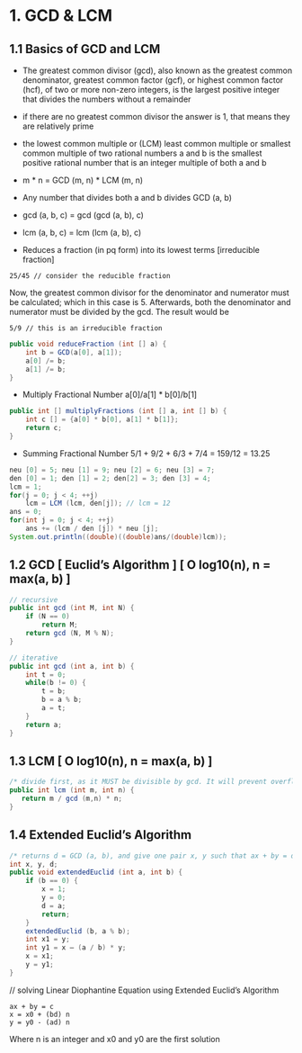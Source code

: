 # 1. GCD & LCM
## 1.1 Basics of GCD and LCM
+ The greatest common divisor (gcd), also known as the greatest common denominator, greatest common factor (gcf), or highest common factor (hcf), of two or more non-zero integers, is the largest positive integer that divides the numbers without a remainder
+ if there are no greatest common divisor the answer is 1, that means they are relatively prime
+ the lowest common multiple or (LCM) least common multiple or smallest common multiple of two rational numbers a and b is the smallest positive rational number that is an integer multiple of both a and b

+ m * n = GCD (m, n) * LCM (m, n)
+ Any number that divides both a and b divides GCD (a, b)
+ gcd (a, b, c) = gcd (gcd (a, b), c)
+ lcm (a, b, c) = lcm (lcm (a, b), c)
+ Reduces a fraction (in pq form) into its lowest terms [irreducible fraction]
```
25/45 // consider the reducible fraction
```

Now, the greatest common divisor for the denominator and numerator must be calculated; which in this case is 5. Afterwards, both the denominator and numerator must be divided by the gcd. The result would be
```
5/9 // this is an irreducible fraction
```
```java
public void reduceFraction (int [] a) {
    int b = GCD(a[0], a[1]);
    a[0] /= b;
    a[1] /= b;
} 
```
+ Multiply Fractional Number
a[0]/a[1] * b[0]/b[1]

```java
public int [] multiplyFractions (int [] a, int [] b) {
	int c [] = {a[0] * b[0], a[1] * b[1]};
	return c;
} 
```

+ Summing Fractional Number
5/1 + 9/2 + 6/3 + 7/4 = 159/12 = 13.25

```java
neu [0] = 5; neu [1] = 9; neu [2] = 6; neu [3] = 7;
den [0] = 1; den [1] = 2; den[2] = 3; den [3] = 4;
lcm = 1;
for(j = 0; j < 4; ++j)
    lcm = LCM (lcm, den[j]); // lcm = 12
ans = 0;
for(int j = 0; j < 4; ++j)
    ans += (lcm / den [j]) * neu [j]; 
System.out.println((double)((double)ans/(double)lcm)); 
```

## 1.2 GCD [ Euclid’s Algorithm ] [ O log10(n), n = max(a, b) ]
```java
// recursive
public int gcd (int M, int N) {
    if (N == 0) 
	    return M; 
    return gcd (N, M % N); 
}
```

```java
// iterative
public int gcd (int a, int b) {
    int t = 0;
    while(b != 0) {
        t = b;
        b = a % b;
        a = t;
    }
    return a;
}
```

## 1.3 LCM [ O log10(n), n = max(a, b) ]
```java
/* divide first, as it MUST be divisible by gcd. It will prevent overflow, if any */
public int lcm (int m, int n) {
   return m / gcd (m,n) * n;
}
```

## 1.4 Extended Euclid’s Algorithm
```java
/* returns d = GCD (a, b), and give one pair x, y such that ax + by = d */
int x, y, d;
public void extendedEuclid (int a, int b) {
    if (b == 0) {
        x = 1;
        y = 0;
        d = a;
        return;
    }
    extendedEuclid (b, a % b);
    int x1 = y;
    int y1 = x – (a / b) * y;
    x = x1;
    y = y1;
}
```
// solving Linear Diophantine Equation using Extended Euclid’s Algorithm
```
ax + by = c
x = x0 + (bd) n
y = y0 - (ad) n
```
Where n is an integer and x0 and y0 are the first solution
